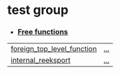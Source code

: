 
# test group

- ### [Free functions](./test_group-free_functions.md)

| | |
|:---|:---|
| [foreign_top_level_function](./foreign_package-foreign_top_level_function.md) | [...](./foreign_package-foreign_top_level_function.md) |
| [internal_reeksport](./target_package-same_parent_mod-nested_same_parent_mod-internal_reeksport.md) | [...](./target_package-same_parent_mod-nested_same_parent_mod-internal_reeksport.md) |
